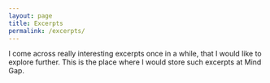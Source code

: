```yaml
---
layout: page
title: Excerpts
permalink: /excerpts/
---
```

I come across really interesting excerpts once in a while, that I would like to explore further. This is the place where I would store such excerpts at Mind Gap. 

